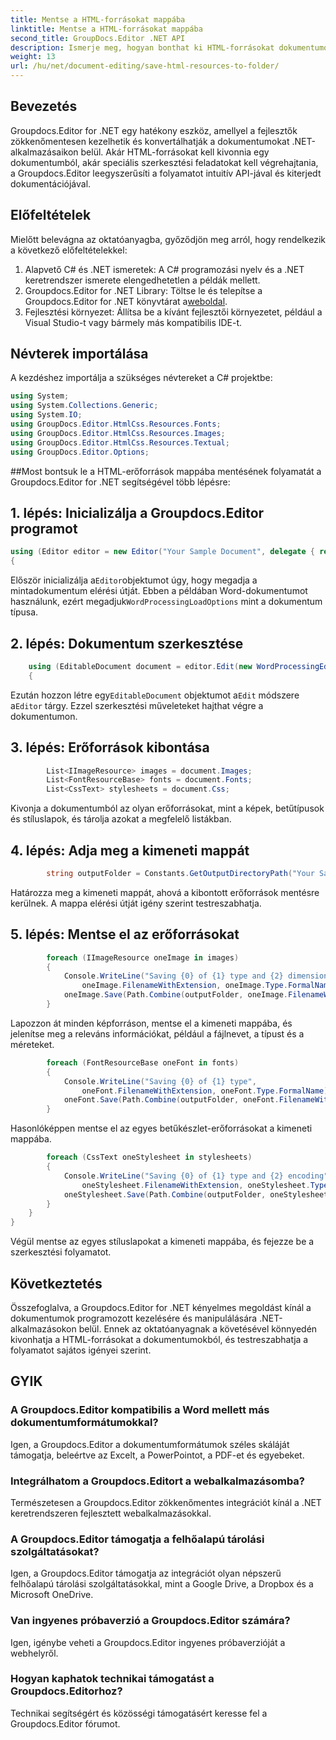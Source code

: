 ```yaml
---
title: Mentse a HTML-forrásokat mappába
linktitle: Mentse a HTML-forrásokat mappába
second_title: GroupDocs.Editor .NET API
description: Ismerje meg, hogyan bonthat ki HTML-forrásokat dokumentumokból a Groupdocs.Editor for .NET segítségével. Ez az átfogó oktatóanyag lépésről lépésre nyújt útmutatást a fejlesztőknek.
weight: 13
url: /hu/net/document-editing/save-html-resources-to-folder/
---
```

## Bevezetés
Groupdocs.Editor for .NET egy hatékony eszköz, amellyel a fejlesztők zökkenőmentesen kezelhetik és konvertálhatják a dokumentumokat .NET-alkalmazásaikon belül. Akár HTML-forrásokat kell kivonnia egy dokumentumból, akár speciális szerkesztési feladatokat kell végrehajtania, a Groupdocs.Editor leegyszerűsíti a folyamatot intuitív API-jával és kiterjedt dokumentációjával.
## Előfeltételek
Mielőtt belevágna az oktatóanyagba, győződjön meg arról, hogy rendelkezik a következő előfeltételekkel:
1. Alapvető C# és .NET ismeretek: A C# programozási nyelv és a .NET keretrendszer ismerete elengedhetetlen a példák mellett.
2.  Groupdocs.Editor for .NET Library: Töltse le és telepítse a Groupdocs.Editor for .NET könyvtárat a[weboldal](https://releases.groupdocs.com/editor/net/).
3. Fejlesztési környezet: Állítsa be a kívánt fejlesztői környezetet, például a Visual Studio-t vagy bármely más kompatibilis IDE-t.

## Névterek importálása
A kezdéshez importálja a szükséges névtereket a C# projektbe:
```csharp
using System;
using System.Collections.Generic;
using System.IO;
using GroupDocs.Editor.HtmlCss.Resources.Fonts;
using GroupDocs.Editor.HtmlCss.Resources.Images;
using GroupDocs.Editor.HtmlCss.Resources.Textual;
using GroupDocs.Editor.Options;
```
##Most bontsuk le a HTML-erőforrások mappába mentésének folyamatát a Groupdocs.Editor for .NET segítségével több lépésre:
## 1. lépés: Inicializálja a Groupdocs.Editor programot
```csharp
using (Editor editor = new Editor("Your Sample Document", delegate { return new WordProcessingLoadOptions(); }))
{
```
 Először inicializálja a`Editor`objektumot úgy, hogy megadja a mintadokumentum elérési útját. Ebben a példában Word-dokumentumot használunk, ezért megadjuk`WordProcessingLoadOptions` mint a dokumentum típusa.
## 2. lépés: Dokumentum szerkesztése
```csharp
	using (EditableDocument document = editor.Edit(new WordProcessingEditOptions()))
	{
```
 Ezután hozzon létre egy`EditableDocument` objektumot a`Edit` módszere a`Editor` tárgy. Ezzel szerkesztési műveleteket hajthat végre a dokumentumon.
## 3. lépés: Erőforrások kibontása
```csharp
		List<IImageResource> images = document.Images;
		List<FontResourceBase> fonts = document.Fonts;
		List<CssText> stylesheets = document.Css;
```
Kivonja a dokumentumból az olyan erőforrásokat, mint a képek, betűtípusok és stíluslapok, és tárolja azokat a megfelelő listákban.
## 4. lépés: Adja meg a kimeneti mappát
```csharp
		string outputFolder = Constants.GetOutputDirectoryPath("Your Sample Document");
```
Határozza meg a kimeneti mappát, ahová a kibontott erőforrások mentésre kerülnek. A mappa elérési útját igény szerint testreszabhatja.
## 5. lépés: Mentse el az erőforrásokat
```csharp
		foreach (IImageResource oneImage in images)
		{
			Console.WriteLine("Saving {0} of {1} type and {2} dimensions",
				oneImage.FilenameWithExtension, oneImage.Type.FormalName, oneImage.LinearDimensions);
			oneImage.Save(Path.Combine(outputFolder, oneImage.FilenameWithExtension));
		}
```
Lapozzon át minden képforráson, mentse el a kimeneti mappába, és jelenítse meg a releváns információkat, például a fájlnevet, a típust és a méreteket.
```csharp
		foreach (FontResourceBase oneFont in fonts)
		{
			Console.WriteLine("Saving {0} of {1} type",
				oneFont.FilenameWithExtension, oneFont.Type.FormalName);
			oneFont.Save(Path.Combine(outputFolder, oneFont.FilenameWithExtension));
		}
```
Hasonlóképpen mentse el az egyes betűkészlet-erőforrásokat a kimeneti mappába.
```csharp
		foreach (CssText oneStylesheet in stylesheets)
		{
			Console.WriteLine("Saving {0} of {1} type and {2} encoding",
				oneStylesheet.FilenameWithExtension, oneStylesheet.Type.FormalName, oneStylesheet.Encoding);
			oneStylesheet.Save(Path.Combine(outputFolder, oneStylesheet.FilenameWithExtension));
		}
	}
}
```
Végül mentse az egyes stíluslapokat a kimeneti mappába, és fejezze be a szerkesztési folyamatot.

## Következtetés
Összefoglalva, a Groupdocs.Editor for .NET kényelmes megoldást kínál a dokumentumok programozott kezelésére és manipulálására .NET-alkalmazásokon belül. Ennek az oktatóanyagnak a követésével könnyedén kivonhatja a HTML-forrásokat a dokumentumokból, és testreszabhatja a folyamatot sajátos igényei szerint.
## GYIK
### A Groupdocs.Editor kompatibilis a Word mellett más dokumentumformátumokkal?
Igen, a Groupdocs.Editor a dokumentumformátumok széles skáláját támogatja, beleértve az Excelt, a PowerPointot, a PDF-et és egyebeket.
### Integrálhatom a Groupdocs.Editort a webalkalmazásomba?
Természetesen a Groupdocs.Editor zökkenőmentes integrációt kínál a .NET keretrendszeren fejlesztett webalkalmazásokkal.
### A Groupdocs.Editor támogatja a felhőalapú tárolási szolgáltatásokat?
Igen, a Groupdocs.Editor támogatja az integrációt olyan népszerű felhőalapú tárolási szolgáltatásokkal, mint a Google Drive, a Dropbox és a Microsoft OneDrive.
### Van ingyenes próbaverzió a Groupdocs.Editor számára?
Igen, igénybe veheti a Groupdocs.Editor ingyenes próbaverzióját a webhelyről.
### Hogyan kaphatok technikai támogatást a Groupdocs.Editorhoz?
Technikai segítségért és közösségi támogatásért keresse fel a Groupdocs.Editor fórumot.